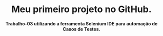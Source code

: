 <div align = "center"><h1>Meu primeiro projeto no GitHub.<br></h1>
<h4>Trabalho-03 utilizando a ferramenta Selenium IDE para automação de Casos de Testes.</h4></div>
